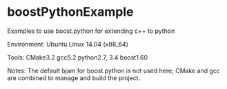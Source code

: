 # boostPythonExample
Examples to use boost.python for extending c++ to python

Environment:
    Ubuntu Linux 14.04 (x86_64)

Tools:
    CMake3.2 
    gcc5.2
    python2.7, 3.4
    boost1.60

Notes:
    The default bjam for boost.python is not used here; CMake and gcc are combined to manage and build the project.

    
